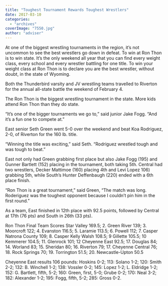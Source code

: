 ```yaml
---
title: "Toughest Tournament Rewards Toughest Wrestlers"
date: 2017-03-10
categories: 
  - "archives"
coverImage: "7550.jpg"
author: "adviser"
---
```


At one of the biggest wrestling tournaments in the region, it’s not uncommon to see the best wrestlers go down in defeat. To win at Ron Thon is to win state. It’s the only weekend all year that you can find every weight class, every school and every wrestler battling for one title. To win your weight class at Ron Thon is to declare you are the best wrestler, without doubt, in the state of Wyoming.

Both the Thunderbird varsity and JV wrestling teams travelled to Riverton for the annual all-state battle the weekend of February 4.

The Ron Thon is the biggest wrestling tournament in the state. More kids attend Ron Thon than they do state.

“It’s one of the bigger tournaments we go to,” said junior Jake Fogg. “And it’s a fun one to compete at.”

East senior Seth Green went 5-0 over the weekend and beat Koa Rodriguez, 2-0, of Riverton for the 160 lb. title.

“Winning the title was exciting,” said Seth. “Rodriguez wrestled tough and was tough to beat.”

East not only had Green grabbing first place but also Jake Fogg (195) and Gunner Bartlett (152) placing in the tournament, both taking 5th. Central had two wrestlers, Decker Mattimoe (160) placing 4th and Levi Lopez 106) grabbing 5th, while South’s Hunter Deffenbaugh (220) ended with a 6th place finish.

“Ron Thon is a great tournament,” said Green, “The match was long. Roderiguez was the toughest opponent because I couldn’t pin him in the first round.”

As a team, East finished in 12th place with 92.5 points, followed by Central at 17th (76 pts) and South in 26th (33 pts).

Ron Thon Final Team Scores Star Valley 169.5; 2. Green River 139; 3. Moorcroft 122; 4. Evanston 116.5; 5. Laramie 113.5; 6. Powell 112; 7. Casper Natrona County 109; 8. Casper Kelly Walsh 108.5; 9 Gillette 105.5; 10 Kemmerer 104.5; 11. Glenrock 101; 12 Cheyenne East 92.5; 17. Douglas 84; 14. Worland 83; 15. Sheridan 80; 16. Riverton 79; 17. Cheyenne Central 76; 18. Rock Springs 70; 19. Torrington 51.5; 20. Newcastle-Upton 50.5

Cheyenne East results 106 pounds: Hoskins 0-2; 113: Solano 1-2; 120: Smith 2-2; 132: B. Winchell 1-2; 138: Vossler 0-2; 145: Lopez 1-2; L. Eldridge 1-2; 152: G. Bartlett, fifth, 5-2; 160: Green, first, 5-0; Grube 0-2; 170: Neal 3-2; 182: Alexander 1-2; 195: Fogg, fifth, 5-2; 285: Gross 0-2.
